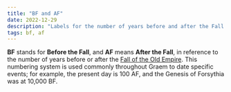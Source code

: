 ```yaml
---
title: "BF and AF"
date: 2022-12-29
description: "Labels for the number of years before and after the Fall of the Old Empire"
tags: bf, af
---
```


**BF** stands for **Before the Fall**, and **AF** means **After the Fall**, in reference to
the number of years before or after the [Fall of the Old Empire](Fall_of_the_Old_Empire). This numbering
system is used commonly throughout Graem to date specific events; for example,
the present day is 100 AF, and the Genesis of Forsythia was at 10,000 BF.
